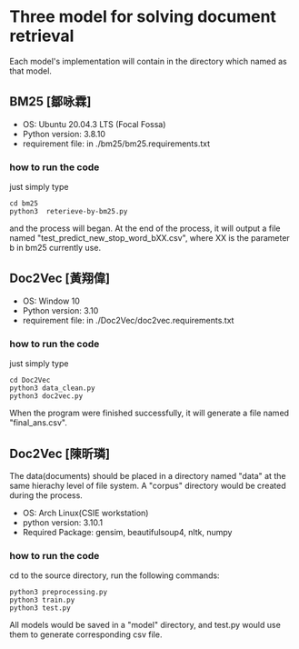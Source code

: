 # Three model for solving document retrieval
Each model's implementation will contain in the directory which named as that model.
## BM25 [鄒咏霖]
- OS: Ubuntu 20.04.3 LTS (Focal Fossa)
- Python version: 3.8.10
- requirement file: in ./bm25/bm25.requirements.txt
### how to run the code
just simply type
``` shell
cd bm25
python3  reterieve-by-bm25.py
```
and the process will began. At the end of the process, it will output a file named "test_predict_new_stop_word_bXX.csv", where XX is the parameter b in bm25 currently use.

## Doc2Vec [黃翔偉]
- OS: Window 10
- Python version: 3.10
- requirement file: in ./Doc2Vec/doc2vec.requirements.txt
### how to run the code
just simply type
``` shell
cd Doc2Vec
python3 data_clean.py
python3 doc2vec.py 
```
When the program were finished successfully, it will generate a file named "final_ans.csv".

## Doc2Vec [陳昕璘]

The data(documents) should be placed in a directory named "data" at the same hierachy level of file system. A "corpus" directory would be created during the process.

- OS: Arch Linux(CSIE workstation)
- python version: 3.10.1
- Required Package: gensim, beautifulsoup4, nltk, numpy

### how to run the code

cd to the source directory, run the following commands:

```shell
python3 preprocessing.py
python3 train.py
python3 test.py
```

All models would be saved in a "model" directory, and test.py would use them to generate corresponding csv file.